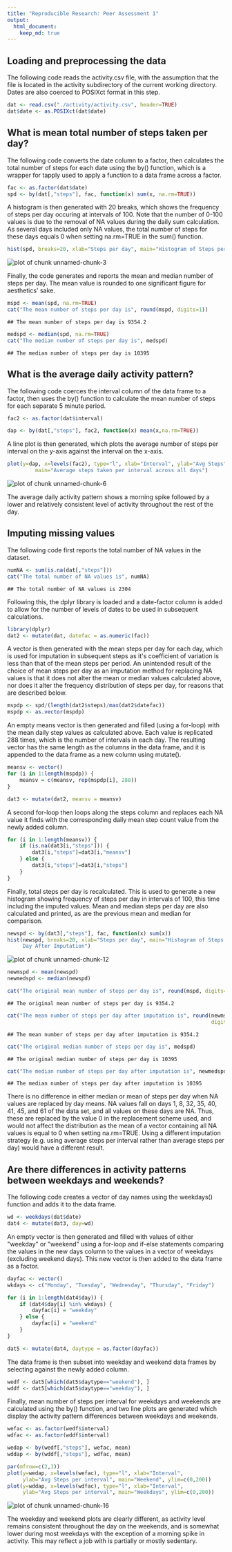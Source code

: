 ```yaml
---
title: "Reproducible Research: Peer Assessment 1"
output: 
  html_document:
    keep_md: true
---
```



## Loading and preprocessing the data

The following code reads the activity.csv file, with the assumption that the
file is located in the activity subdirectory of the current working directory.
Dates are also coerced to POSIXct format in this step.


```r
dat <- read.csv("./activity/activity.csv", header=TRUE)
dat$date <- as.POSIXct(dat$date)
```

## What is mean total number of steps taken per day?

The following code converts the date column to a factor, then calculates the
total number of steps for each date using the by() function, which is a wrapper
for tapply used to apply a function to a data frame across a factor.


```r
fac <- as.factor(dat$date)
spd <- by(dat[,"steps"], fac, function(x) sum(x, na.rm=TRUE))
```

A histogram is then generated with 20 breaks, which shows the frequency of steps
per day occuring at intervals of 100.  Note that the number of 0-100 values is
due to the removal of NA values during the daily sum calculation. As several
days included only NA values, the total number of steps for these days equals 0
when setting na.rm=TRUE in the sum() function.


```r
hist(spd, breaks=20, xlab="Steps per day", main="Histogram of Steps per Day")
```

![plot of chunk unnamed-chunk-3](figure/unnamed-chunk-3-1.png) 

Finally, the code generates and reports the mean and median number of steps per
day.  The mean value is rounded to one significant figure for aesthetics' sake.


```r
mspd <- mean(spd, na.rm=TRUE)
cat("The mean number of steps per day is", round(mspd, digits=1))
```

```
## The mean number of steps per day is 9354.2
```

```r
medspd <- median(spd, na.rm=TRUE)
cat("The median number of steps per day is", medspd)
```

```
## The median number of steps per day is 10395
```



## What is the average daily activity pattern?

The following code coerces the interval column of the data frame to a factor, 
then uses the by() function to calculate the mean number of steps for each
separate 5 minute period.


```r
fac2 <- as.factor(dat$interval)

dap <- by(dat[,"steps"], fac2, function(x) mean(x,na.rm=TRUE))
```

A line plot is then generated, which plots the average number of steps per 
interval on the y-axis against the interval on the x-axis.


```r
plot(y=dap, x=levels(fac2), type="l", xlab="Interval", ylab="Avg Steps",
         main="Average steps taken per interval across all days")
```

![plot of chunk unnamed-chunk-6](figure/unnamed-chunk-6-1.png) 

The average daily activity pattern shows a morning spike followed by a lower
and relatively consistent level of activity throughout the rest of the day.



## Imputing missing values

The following code first reports the total number of NA values in the dataset.


```r
numNA <- sum(is.na(dat[,"steps"]))
cat("The total number of NA values is", numNA)
```

```
## The total number of NA values is 2304
```

Following this, the dplyr library is loaded and a date-factor column is added to
allow for the number of levels of dates to be used in subsequent calculations.


```r
library(dplyr)
dat2 <- mutate(dat, datefac = as.numeric(fac))
```

A vector is then generated with the mean steps per day for each day, which is
used for imputation in subsequent steps as it's coefficient of variation is less
than that of the mean steps per period.  An unintended result of the choice of
mean steps per day as an imputation method for replacing NA values is that it
does not alter the mean or median values calculated above, nor does it alter the
frequency distribution of steps per day, for reasons that are described below.


```r
mspdp <- spd/(length(dat2$steps)/max(dat2$datefac))
mspdp <- as.vector(mspdp)
```

An empty means vector is then generated and filled (using a for-loop) with the
mean daily step values as calculated above.  Each value is replicated 288 times,
which is the number of intervals in each day.  The resulting vector has the same
length as the columns in the data frame, and it is appended to the data frame as
a new column using mutate().


```r
meansv <- vector()
for (i in 1:length(mspdp)) {
    meansv = c(meansv, rep(mspdp[i], 288))
}

dat3 <- mutate(dat2, meansv = meansv)
```

A second for-loop then loops along the steps column and replaces each NA value
it finds with the corresponding daily mean step count value from the newly
added column.


```r
for (i in 1:length(meansv)) {
    if (is.na(dat3[i,"steps"])) {
        dat3[i,"steps"]=dat3[i,"meansv"]
    } else {
        dat3[i,"steps"]=dat3[i,"steps"]
    }
}
```

Finally, total steps per day is recalculated.  This is used to generate a new
histogram showing frequency of steps per day in intervals of 100, this time
including the imputed values.  Mean and median steps per day are also calculated 
and printed, as are the previous mean and median for comparison.


```r
newspd <- by(dat3[,"steps"], fac, function(x) sum(x))
hist(newspd, breaks=20, xlab="Steps per day", main="Histogram of Steps per 
     Day After Imputation")
```

![plot of chunk unnamed-chunk-12](figure/unnamed-chunk-12-1.png) 

```r
newmspd <- mean(newspd)
newmedspd <- median(newspd)

cat("The original mean number of steps per day is", round(mspd, digits=1))
```

```
## The original mean number of steps per day is 9354.2
```

```r
cat("The mean number of steps per day after imputation is", round(newmspd, 
                                                                  digits=1))
```

```
## The mean number of steps per day after imputation is 9354.2
```

```r
cat("The original median number of steps per day is", medspd)
```

```
## The original median number of steps per day is 10395
```

```r
cat("The median number of steps per day after imputation is", newmedspd)
```

```
## The median number of steps per day after imputation is 10395
```

There is no difference in either median or mean of steps per day when NA values
are replaced by day means.  NA values fall on days 1, 8, 32, 35, 40, 41, 45, and
61 of the data set, and all values on these days are NA.  Thus, these are 
replaced by the value 0 in the replacement scheme used, and would not affect the
distribution as the mean of a vector containing all NA values is equal to 0 when
setting na.rm=TRUE.  Using a different imputation strategy (e.g. using average
steps per interval rather than average steps per day) would have a different
result.


## Are there differences in activity patterns between weekdays and weekends?

The following code creates a vector of day names using the weekdays() function
and adds it to the data frame.


```r
wd <- weekdays(dat$date)
dat4 <- mutate(dat3, day=wd)
```

An empty vector is then generated and filled with values of either "weekday" or
"weekend" using a for-loop and if-else statements comparing the values in the 
new days column to the values in a vector of weekdays (excluding weekend days).
This new vector is then added to the data frame as a factor.


```r
dayfac <- vector()
wkdays <- c("Monday", "Tuesday", "Wednesday", "Thursday", "Friday")

for (i in 1:length(dat4$day)) {
    if (dat4$day[i] %in% wkdays) {
        dayfac[i] = "weekday"
    } else {
        dayfac[i] = "weekend"
    }
}

dat5 <- mutate(dat4, daytype = as.factor(dayfac))
```

The data frame is then subset into weekday and weekend data frames by selecting
against the newly added column.


```r
wedf <- dat5[which(dat5$daytype=="weekend"), ]
wddf <- dat5[which(dat5$daytype=="weekday"), ]
```

Finally, mean number of steps per interval for weekdays and weekends are 
calculated using the by() function, and two line plots are generated which
display the activity pattern differences between weekdays and weekends.


```r
wefac <- as.factor(wedf$interval)
wdfac <- as.factor(wddf$interval)

wedap <- by(wedf[,"steps"], wefac, mean)
wddap <- by(wddf[,"steps"], wdfac, mean)

par(mfrow=c(2,1))
plot(y=wedap, x=levels(wefac), type="l", xlab="Interval", 
     ylab="Avg Steps per interval", main="Weekend", ylim=c(0,200))
plot(y=wddap, x=levels(wdfac), type="l", xlab="Interval", 
     ylab="Avg Steps per interval", main="Weekdays", ylim=c(0,200))
```

![plot of chunk unnamed-chunk-16](figure/unnamed-chunk-16-1.png) 

The weekday and weekend plots are clearly different, as activity level remains 
consistent throughout the day on the weekends, and is somewhat lower during most 
weekdays with the exception of a morning spike in activity.  This may reflect a 
job with is partially or mostly sedentary.
